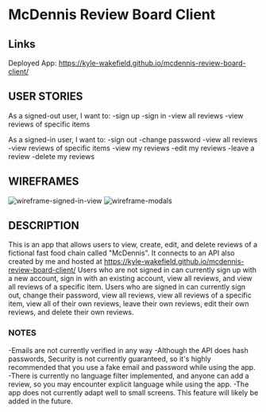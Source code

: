 # McDennis Review Board Client

## Links
Deployed App: https://kyle-wakefield.github.io/mcdennis-review-board-client/

## USER STORIES
As a signed-out user, I want to:
-sign up
-sign in
-view all reviews
-view reviews of specific items

As a signed-in user, I want to:
-sign out
-change password
-view all reviews
-view reviews of specific items
-view my reviews
-edit my reviews
-leave a review
-delete my reviews

## WIREFRAMES
![wireframe-signed-in-view](https://media.git.generalassemb.ly/user/35162/files/d78bf580-a296-11eb-8f3c-318d8b98c1bd)
![wireframe-modals](https://media.git.generalassemb.ly/user/35162/files/d9ee4f80-a296-11eb-88ca-8e9831f56653)

## DESCRIPTION
This is an app that allows users to view, create, edit, and delete reviews of a fictional fast food chain called "McDennis". It connects to an API also created by me and hosted at https://kyle-wakefield.github.io/mcdennis-review-board-client/
Users who are not signed in can currently sign up with a new account, sign in with an existing account, view all reviews, and view all reviews of a specific item.
Users who are signed in can currently sign out, change their password, view all reviews, view all reviews of a specific item, view all of their own reviews, leave their own reviews, edit their own reviews, and delete their own reviews.

### NOTES
-Emails are not currently verified in any way
-Although the API does hash passwords, Security is not currently guaranteed, so it's highly recommended that you use a fake email and password while using the app.
-There is currently no language filter implemented, and anyone can add a review, so you may encounter explicit language while using the app.
-The app does not currently adapt well to small screens. This feature will likely be added in the future.
